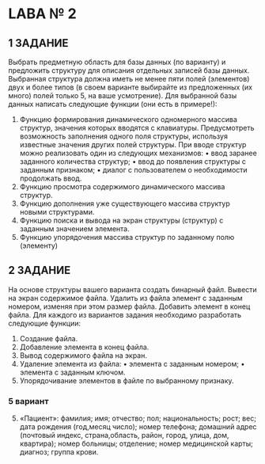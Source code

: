 # LABA № 2 #

## 1 ЗАДАНИЕ ##
Выбрать предметную область для базы данных (по варианту) и предложить
структуру для описания отдельных записей базы данных. Выбранная структура должна иметь не
менее пяти полей (элементов) двух и более типов (в своем варианте
выбирайте из предложенных (их много) полей только 5, на ваше
усмотрение). Для выбранной базы данных написать следующие функции (они есть в
примере!):
1. Функцию формирования динамического одномерного массива структур, значения которых
вводятся с клавиатуры. Предусмотреть возможность заполнения одного поля структуры,
используя известные значения других полей структуры. При вводе структур можно реализовать
один из следующих механизмов:
• ввод заранее заданного количества структур;
• ввод до появления структуры с заданным признаком;
• диалог с пользователем о необходимости продолжать ввод.
2. Функцию просмотра содержимого динамического массива структур.
3. Функцию дополнения уже существующего массива структур новыми структурами.
4. Функцию поиска и вывода на экран структуры (структур) с заданным значением элемента.
5. Функцию упорядочения массива структур по заданному полю (элементу)

## 2 ЗАДАНИЕ  ##
На основе структуры вашего варианта создать бинарный файл. Вывести на экран
содержимое файла. Удалить из файла элемент с заданным номером, изменяя при этом размер
файла. Добавить элемент в конец файла.
Для каждого из вариантов задания необходимо разработать следующие функции:
1. Создание файла.
2. Добавление элемента в конец файла.
3. Вывод содержимого файла на экран.
4. Удаление элемента из файла:
• элемента с заданным номером;
• элемента с заданным ключом.
5. Упорядочивание элементов в файле по выбранному признаку.


### 5 вариант ###

5. «Пациент»:
фамилия; имя; отчество; пол; национальность; рост; вес; дата рождения (год,месяц число); номер
телефона; домашний адрес (почтовый индекс, страна,область, район, город, улица, дом, квартира);
номер больницы; отделение; номер медицинской карты; диагноз; группа крови.